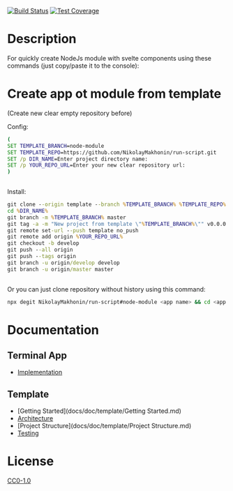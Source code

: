 <!-- Markdown Docs: -->
<!-- https://guides.github.com/features/mastering-markdown/#GitHub-flavored-markdown -->
<!-- https://daringfireball.net/projects/markdown/basics -->
<!-- https://daringfireball.net/projects/markdown/syntax -->

<!-- [![NPM Version][npm-image]][npm-url] -->
<!-- [![NPM Downloads][downloads-image]][downloads-url] -->
<!-- [![Node.js Version][node-version-image]][node-version-url] -->
[![Build Status][travis-image]][travis-url]
[![Test Coverage][coveralls-image]][coveralls-url]

# Description

For quickly create NodeJs module with svelte components using these commands (just copy/paste it to the console):

# Create app ot module from template

(Create new clear empty repository before)

Config:

```cmd
(
SET TEMPLATE_BRANCH=node-module
SET TEMPLATE_REPO=https://github.com/NikolayMakhonin/run-script.git
SET /p DIR_NAME=Enter project directory name:
SET /p YOUR_REPO_URL=Enter your new clear repository url:
)
 
```

Install:

```cmd
git clone --origin template --branch %TEMPLATE_BRANCH% %TEMPLATE_REPO% %DIR_NAME%
cd %DIR_NAME%
git branch -m %TEMPLATE_BRANCH% master
git tag -a -m "New project from template \"%TEMPLATE_BRANCH%\"" v0.0.0
git remote set-url --push template no_push
git remote add origin %YOUR_REPO_URL%
git checkout -b develop
git push --all origin
git push --tags origin
git branch -u origin/develop develop
git branch -u origin/master master
 
```

Or you can just clone repository without history using this command:
```bash
npx degit NikolayMakhonin/run-script#node-module <app name> && cd <app name> && npm i && npm run test
```

# Documentation

## Terminal App
* [Implementation](docs/doc/app/Implementation.md)

## Template
* [Getting Started](docs/doc/template/Getting Started.md)
* [Architecture](docs/doc/template/Architecture.md)
* [Project Structure](docs/doc/template/Project Structure.md)
* [Testing](docs/doc/template/Testing.md)

<!--

---

[![BrowserStack](https://i.imgur.com/cOdhMed.png)](https://www.browserstack.com/)
---

-->

# License

[CC0-1.0](LICENSE)

[npm-image]: https://img.shields.io/npm/v/run-script.svg
[npm-url]: https://npmjs.org/package/run-script
[node-version-image]: https://img.shields.io/node/v/run-script.svg
[node-version-url]: https://nodejs.org/en/download/
[travis-image]: https://travis-ci.org/NikolayMakhonin/run-script.svg?branch=node-module
[travis-url]: https://travis-ci.org/NikolayMakhonin/run-script?branch=node-module
[coveralls-image]: https://coveralls.io/repos/github/NikolayMakhonin/run-script/badge.svg?branch=node-module
[coveralls-url]: https://coveralls.io/github/NikolayMakhonin/run-script?branch=node-module
[downloads-image]: https://img.shields.io/npm/dm/run-script.svg
[downloads-url]: https://npmjs.org/package/run-script
[npm-url]: https://npmjs.org/package/run-script
